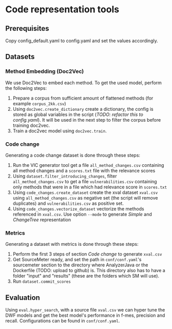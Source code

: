 # Code representation tools

## Prerequisites
Copy config_default.yaml to config.yaml and set the values accordingly.

## Datasets
### Method Embedding (Doc2Vec)
We use Doc2Vec to embed each method. To get the used model, perform the following steps:
1. Prepare a corpus from sufficient amount of flattened methods (for example `corpus_2kk.csv`)
2. Using `doc2vec.create_dictionary` create a dictionary, the config is stored as global variables in the script (_TODO: refactor this to config.yaml_). It will be used in the next step to filter the corpus before training doc2vec.
3. Train a doc2vec model using `doc2vec.train`.

### Code change
Generating a code change dataset is done through these steps:
1. Run the VIC generator tool get a file `all_method_changes.csv` containing all method changes and a `scores.txt` file with the relevance scores
2. Using `dataset.filter_introducing_changes`, filter `all_method_changes.csv` to get a file `vulnerabilities.csv` containing only methods that were in a file which had relevance score in `scores.txt`
3. Using `code_changes.create_dataset` create the xval dataset `xval.csv` using `all_method_changes.csv` as negative set (the script will remove duplicates) and `vulnerabilities.csv` as positive set. 
4. Using `code_changes.vectorize_dataset` vectorize the methods referenced in `xval.csv`. Use option `--mode` to generate _Simple_ and _ChangeTree_ representation

### Metrics
Generating a dataset with metrics is done through these steps:
1. Perform the first 3 steps of section _Code change_ to generate `xval.csv`
2. Get SourceMeter ready, and set the path in `conf/conf.yaml`'s sourcemeter section to the directory where AnalyzerJava or the Dockerfile (TODO: upload to github) is. This directory also has to have a folder "input" and "results" (these are the folders which SM will use). 
3. Run `dataset.commit_scores`

## Evaluation
Using `eval.hyper_search`, with a source file `xval.csv` we can hyper tune the DWF models and get the best model's performance in f-mes, precision and recall. Configurations can be found in `conf/conf.yaml`.